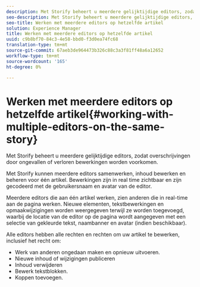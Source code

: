 ```yaml
---
description: Met Storify beheert u meerdere gelijktijdige editors, zodat overschrijvingen door ongevallen of verloren bewerkingen worden voorkomen.
seo-description: Met Storify beheert u meerdere gelijktijdige editors, zodat overschrijvingen door ongevallen of verloren bewerkingen worden voorkomen.
seo-title: Werken met meerdere editors op hetzelfde artikel
solution: Experience Manager
title: Werken met meerdere editors op hetzelfde artikel
uuid: c9b8bf70-84c3-4e58-bbd0-f3d0ea74fc68
translation-type: tm+mt
source-git-commit: 67aeb3de964473b326c88c3a3f81ff48a6a12652
workflow-type: tm+mt
source-wordcount: '165'
ht-degree: 0%

---
```



# Werken met meerdere editors op hetzelfde artikel{#working-with-multiple-editors-on-the-same-story}

Met Storify beheert u meerdere gelijktijdige editors, zodat overschrijvingen door ongevallen of verloren bewerkingen worden voorkomen.

Met Storify kunnen meerdere editors samenwerken, inhoud bewerken en beheren voor één artikel. Bewerkingen zijn in real time zichtbaar en zijn gecodeerd met de gebruikersnaam en avatar van de editor.

Meerdere editors die aan één artikel werken, zien anderen die in real-time aan de pagina werken. Nieuwe elementen, tekstbewerkingen en opmaakwijzigingen worden weergegeven terwijl ze worden toegevoegd, waarbij de locatie van de editor op de pagina wordt aangegeven met een selectie van gekleurde tekst, naambanner en avatar (indien beschikbaar).

Alle editors hebben alle rechten en rechten om uw artikel te bewerken, inclusief het recht om:

* Werk van anderen ongedaan maken en opnieuw uitvoeren.
* Nieuwe inhoud of wijzigingen publiceren
* Inhoud verwijderen
* Bewerk tekstblokken.
* Koppen toevoegen.

